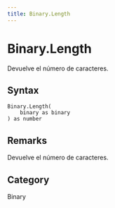 ```yaml
---
title: Binary.Length
---
```


# Binary.Length


Devuelve el número de caracteres.


## Syntax

```powerquery
Binary.Length(
    binary as binary
) as number
```


## Remarks

Devuelve el número de caracteres.



## Category
Binary
